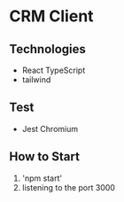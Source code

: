 # CRM Client

## Technologies
- React TypeScript
- tailwind

## Test
- Jest Chromium

## How to Start
1. 'npm start'
2. listening to the port 3000